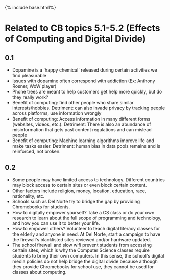 {% include base.html%}

# Related to CB topics 5.1-5.2 (Effects of Computing and Digital Divide)
## 0.1
* Dopamine is a 'happy chemical' released during certain activities we find pleasurable
* Issues with dopamine often correspond with addiction (Ex: Anthony Rosner, WoW player)
* Phone trees are meant to help customers get help more quickly, but do they really work?
* Benefit of computing: find other people who share similar interests/hobbies. Detriment: can also invade privacy by tracking people across platforms, use information wrongly
* Benefit of computing: Access information in many different forms (websites, videos, etc.). Detriment: There is also an abundance of misinformation that gets past content regulations and can mislead people
* Benefit of computing: Machine learning algorithms improve life and make tasks easier. Detriment: human bias in data pools remains and is reinforced, not broken.

## 0.2
* Some people may have limited access to technology. Different countries may block access to certain sites or even block certain content.
* Other factors include religion, money, location, education, race, nationality, etc.
* Schools such as Del Norte try to bridge the gap by providing Chromebooks for students.
* How to digitally empower yourself? Take a CS class or do your own research to learn about the full scope of programming and technology, and how you can use it to better your life.
* How to empower others? Volunteer to teach digital literacy classes for the elderly and anyone in need. At Del Norte, start a campaign to have the firewall's blacklisted sites reviewed and/or hardware updated.
* The school firewall and slow wifi prevent students from accessing certain sites, which is why the Computer Science classes require students to bring their own computers. In this sense, the school's digital media policies do not help bridge the digital divide because although they provide Chromebooks for school use, they cannot be used for classes about computing.
